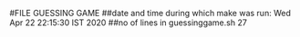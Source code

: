 #FILE GUESSING GAME
##date and time during which make was run:
Wed Apr 22 22:15:30 IST 2020
##no of lines in guessinggame.sh 
27
